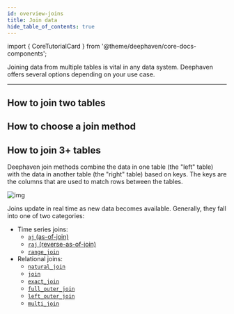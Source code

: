 ```yaml
---
id: overview-joins
title: Join data
hide_table_of_contents: true
---
```


import { CoreTutorialCard } from '@theme/deephaven/core-docs-components';

<div className="comment-title">

Joining data from multiple tables is vital in any data system. Deephaven offers several options depending on your use case.

</div>

<hr className="margin-bottom--lg" />

<div className="row">

<CoreTutorialCard to="/core/docs/how-to-guides/overview-joins">

## How to join two tables

</CoreTutorialCard>

<CoreTutorialCard to="/core/docs/conceptual/choose-joins">

## How to choose a join method

</CoreTutorialCard>

<CoreTutorialCard to="/core/docs/how-to-guides/multijoin">

## How to join 3+ tables

</CoreTutorialCard>

</div>

Deephaven join methods combine the data in one table (the "left" table) with the data in another table (the "right" table) based on keys. The keys are the columns that are used to match rows between the tables.

![img](../assets/how-to/joins-overview.png)

<!--TODO: include the list below in reference landing page -->

Joins update in real time as new data becomes available. Generally, they fall into one of two categories:

- Time series joins:
  - [`aj` (as-of-join)](../reference/table-operations/join/aj.md)
  - [`raj` (reverse-as-of-join)](../reference/table-operations/join/raj.md)
  - [`range_join`](../reference/table-operations/join/range-join.md)
- Relational joins:
  - [`natural_join`](../reference/table-operations/join/natural-join.md)
  - [`join`](../reference/table-operations/join/join.md)
  - [`exact_join`](../reference/table-operations/join/exact-join.md)
  - [`full_outer_join`](../reference/table-operations/join/full-outer-join.md)
  - [`left_outer_join`](../reference/table-operations/join/left-outer-join.md)
  - [`multi_join`](../reference/table-operations/join/multi-join.md)
